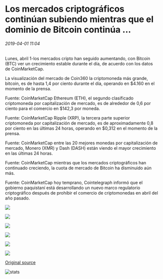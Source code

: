 # Los mercados criptográficos continúan subiendo mientras que el dominio de Bitcoin continúa ...

###### 2019-04-01 11:04

Lunes, abril 1-los mercados cripto han seguido aumentando, con Bitcoin (BTC) ver un crecimiento estable durante el día, de acuerdo con los datos de CoinMarketCap.

La visualización del mercado de Coin360 la criptomoneda más grande, bitcoin, es de hasta 1,4 por ciento durante el día, operando en $4.160 en el momento de la prensa.

Fuente: CoinMarketCap Ethereum (ETH), el segundo clasificado criptomoneda por capitalización de mercado, es de alrededor de 0,6 por ciento para el comercio en $142,3 por moneda.

Fuente: CoinMarketCap Ripple (XRP), la tercera parte superior criptomoneda por capitalización de mercado, es de aproximadamente 0,8 por ciento en las últimas 24 horas, operando en $0,312 en el momento de la prensa.

Fuente: CoinMarketCap entre las 20 mejores monedas por capitalización de mercado, Monero (XMR) y Dash (DASH) están viendo el mayor crecimiento en las últimas 24 horas.

Fuente: CoinMarketCap mientras que los mercados criptográficos han continuado creciendo, la cuota de mercado de Bitcoin ha disminuido aún más.

Fuente: CoinMarketCap hoy temprano, Cointelegraph informó que el gobierno paquistaní está desarrollando un nuevo marco regulatorio criptográfico después de prohibir el comercio de criptomonedas en abril del año pasado.

![](https://s3.cointelegraph.com/storage/uploads/view/9f8a01cb1d84084391d7edd7861f3bde.png)

![](https://s3.cointelegraph.com/storage/uploads/view/a5527dfe3b6b02c5bf00430d5dbfb8f9.png)

![](https://s3.cointelegraph.com/storage/uploads/view/26dd839edb38afcdb37761b3399eb31d.png)

![](https://s3.cointelegraph.com/storage/uploads/view/196006a95209999b46f5589c7ce986f9.png)

![](https://s3.cointelegraph.com/storage/uploads/view/a72631bdc9f42bf21215d5ce5207e252.png)

![](https://s3.cointelegraph.com/storage/uploads/view/6003c97d76ca0364efe9ac25c2786027.png)

[Original source](https://cointelegraph.com/news/crypto-markets-continue-rising-while-bitcoins-dominance-continues-to-drop)

![stats](https://c.statcounter.com/11760860/0/a89fa40b/1/ "stats")
